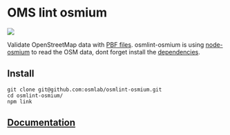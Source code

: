 # OMS lint osmium

![](https://circleci.com/gh/osmlab/osmlint-osmium.png?circle-token=e4229a7582377cb4914b45e6a232441b742eb0ee)

Validate OpenStreetMap data with [PBF files](http://download.geofabrik.de/). osmlint-osmium is using [node-osmium](https://github.com/osmcode/node-osmium) to read the OSM data, dont forget install the [dependencies](https://github.com/osmcode/node-osmium#depends).


 

## Install

```
git clone git@github.com:osmlab/osmlint-osmium.git
cd osmlint-osmium/
npm link
```

## [Documentation](https://github.com/osmlab/osmlint-osmium/blob/master/doc.md)



